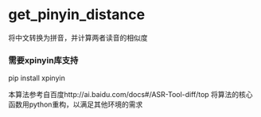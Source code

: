 # get_pinyin_distance
将中文转换为拼音，并计算两者读音的相似度
### 需要xpinyin库支持


pip install xpinyin



本算法参考自百度http://ai.baidu.com/docs#/ASR-Tool-diff/top
将算法的核心函数用python重构，以满足其他环境的需求
